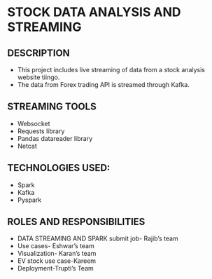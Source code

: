 # STOCK DATA ANALYSIS AND STREAMING

## DESCRIPTION
* This project includes live streaming of data from a stock analysis website tiingo.
* The data from Forex trading API is streamed through Kafka.

## STREAMING TOOLS
* Websocket
* Requests library
* Pandas datareader library
* Netcat


## TECHNOLOGIES USED:
* Spark
* Kafka
* Pyspark

## ROLES AND RESPONSIBILITIES
* DATA STREAMING AND SPARK submit job- Rajib’s team
* Use cases- Eshwar’s team
* Visualization- Karan’s team
* EV stock use case-Kareem
* Deployment-Trupti’s Team



